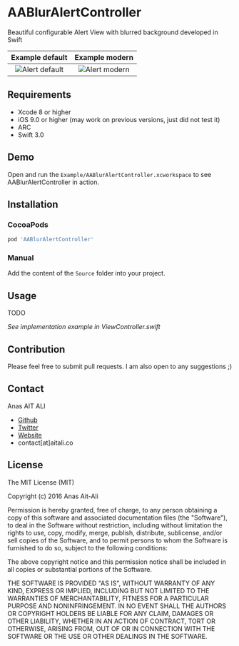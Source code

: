 # AABlurAlertController

Beautiful configurable Alert View with blurred background developed in Swift

Example default   |  Example modern
:-------------------------:|:-------------------------:
![Alert default](example.png)         |  ![Alert modern](examplemodern.png)

## Requirements
* Xcode 8 or higher
* iOS 9.0 or higher (may work on previous versions, just did not test it)
* ARC
* Swift 3.0

## Demo

Open and run the `Example/AABlurAlertController.xcworkspace` to see AABlurAlertController in action.

## Installation

### CocoaPods

``` ruby
pod 'AABlurAlertController'
```

### Manual

Add the content of the `Source` folder into your project.

## Usage

TODO

*See implementation example in ViewController.swift*

## Contribution

Please feel free to submit pull requests. I am also open to any suggestions ;)

## Contact

Anas AIT ALI

- [Github](https://github.com/anas10)
- [Twitter](https://twitter.com/anasaitali)
- [Website](http://aitali.co/)
- contact[at]aitali.co

## License

The MIT License (MIT)

Copyright (c) 2016 Anas Ait-Ali

Permission is hereby granted, free of charge, to any person obtaining a copy
of this software and associated documentation files (the "Software"), to deal
in the Software without restriction, including without limitation the rights
to use, copy, modify, merge, publish, distribute, sublicense, and/or sell
copies of the Software, and to permit persons to whom the Software is
furnished to do so, subject to the following conditions:

The above copyright notice and this permission notice shall be included in all
copies or substantial portions of the Software.

THE SOFTWARE IS PROVIDED "AS IS", WITHOUT WARRANTY OF ANY KIND, EXPRESS OR
IMPLIED, INCLUDING BUT NOT LIMITED TO THE WARRANTIES OF MERCHANTABILITY,
FITNESS FOR A PARTICULAR PURPOSE AND NONINFRINGEMENT. IN NO EVENT SHALL THE
AUTHORS OR COPYRIGHT HOLDERS BE LIABLE FOR ANY CLAIM, DAMAGES OR OTHER
LIABILITY, WHETHER IN AN ACTION OF CONTRACT, TORT OR OTHERWISE, ARISING FROM,
OUT OF OR IN CONNECTION WITH THE SOFTWARE OR THE USE OR OTHER DEALINGS IN THE
SOFTWARE.